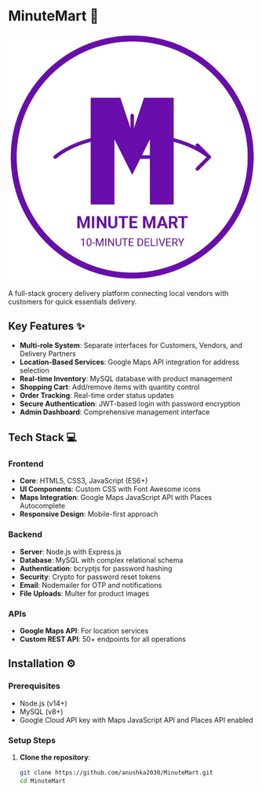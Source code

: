 # MinuteMart 🛒

![MinuteMart Logo](uploads/logo.png)

A full-stack grocery delivery platform connecting local vendors with customers for quick essentials delivery.

## Key Features ✨

- **Multi-role System**: Separate interfaces for Customers, Vendors, and Delivery Partners
- **Location-Based Services**: Google Maps API integration for address selection
- **Real-time Inventory**: MySQL database with product management
- **Shopping Cart**: Add/remove items with quantity control
- **Order Tracking**: Real-time order status updates
- **Secure Authentication**: JWT-based login with password encryption
- **Admin Dashboard**: Comprehensive management interface

## Tech Stack 💻

### Frontend
- **Core**: HTML5, CSS3, JavaScript (ES6+)
- **UI Components**: Custom CSS with Font Awesome icons
- **Maps Integration**: Google Maps JavaScript API with Places Autocomplete
- **Responsive Design**: Mobile-first approach

### Backend
- **Server**: Node.js with Express.js
- **Database**: MySQL with complex relational schema
- **Authentication**: bcryptjs for password hashing
- **Security**: Crypto for password reset tokens
- **Email**: Nodemailer for OTP and notifications
- **File Uploads**: Multer for product images

### APIs
- **Google Maps API**: For location services
- **Custom REST API**: 50+ endpoints for all operations

## Installation ⚙️

### Prerequisites
- Node.js (v14+)
- MySQL (v8+)
- Google Cloud API key with Maps JavaScript API and Places API enabled

### Setup Steps

1. **Clone the repository**:
   ```bash
   git clone https://github.com/anushka2030/MinuteMart.git
   cd MinuteMart
